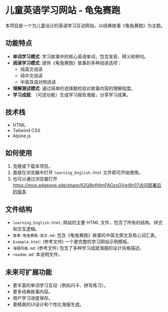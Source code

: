 # 儿童英语学习网站 - 龟兔赛跑

本项目是一个为儿童设计的英语学习互动网站，以经典故事《龟兔赛跑》为主题。

## 功能特点

*   **单词学习模式**: 学习故事中的核心英语单词，包含发音、释义和例句。
*   **阅读学习模式**: 提供《龟兔赛跑》故事的多种阅读选项：
    *   纯英文阅读
    *   纯中文阅读
    *   中英双语对照阅读
*   **理解测试模式**: 通过简单的选择题检验对故事内容的理解程度。
*   **学习成就**: （可选功能）生成学习报告海报，分享学习成果。

## 技术栈

*   HTML
*   Tailwind CSS
*   Alpine.js

## 如何使用

1.  克隆或下载本项目。
2.  直接在浏览器中打开 `learning_English.html` 文件即可开始使用。
3.  也可以通过浏览器打开 https://mcp.edgeone.site/share/62Q8pfHImFAGzsGVwWr07访问部署后的版本

## 文件结构

*   `learning_English.html`: 网站的主要 HTML 文件，包含了所有的结构、样式和交互逻辑。
*   `故事-龟兔赛跑-英文.md`: 包含《龟兔赛跑》故事的中英文原文及核心词汇表。
*   `Example.html`: (参考文件) 一个更完整的学习网站示例模板。
*   `海报风格.md`: (参考文件) 包含了多种学习成就海报的设计风格描述。
*   `readme.md`: 本说明文件。

## 未来可扩展功能

*   更丰富的单词学习互动（例如闪卡、拼写练习）。
*   更多经典故事内容。
*   用户学习进度保存。
*   更精美的UI设计和个性化海报生成。 